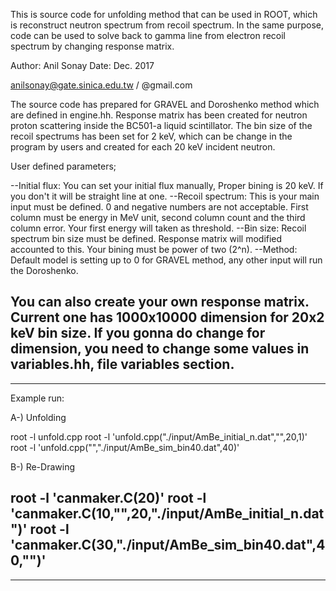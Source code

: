 This is source code for unfolding method that can be used in ROOT, 
which is reconstruct neutron spectrum from recoil spectrum. 
In the same purpose, code can be used to solve back to gamma 
line from electron recoil spectrum by changing response matrix.

Author: Anil Sonay
Date: Dec. 2017

anilsonay@gate.sinica.edu.tw / @gmail.com

The source code has prepared for GRAVEL and Doroshenko method which are 
defined in engine.hh. Response matrix has been created for neutron proton 
scattering inside the BC501-a liquid scintillator. The bin size of the 
recoil spectrums has been set for 2 keV, which can be change in the 
program by users and created for each 20 keV incident neutron.

User defined parameters;

  --Initial flux: You can set your initial flux manually, Proper 
bining is 20 keV. If you don't it will be straight line at one.
  --Recoil spectrum: This is your main input must be defined.
0 and negative numbers are not acceptable. First column must be
energy in MeV unit, second column count and the third column 
error. Your first energy will taken as threshold.
  --Bin size: Recoil spectrum bin size must be defined. Response
matrix will modified accounted to this. Your bining must be power
of two (2^n).
  --Method: Default model is setting up to 0 for GRAVEL method,
any other input will run the Doroshenko.

You can also create your own response matrix. Current one has
1000x10000 dimension for 20x2 keV bin size. If you gonna do 
change for dimension, you need to change some values in 
variables.hh, file variables section.
-------------------------------------------------------------
-------------------------------------------------------------
Example run:

A-) Unfolding

root -l unfold.cpp
root -l 'unfold.cpp("./input/AmBe_initial_n.dat","",20,1)'
root -l 'unfold.cpp("","./input/AmBe_sim_bin40.dat",40)'

B-) Re-Drawing

root -l 'canmaker.C(20)'
root -l 'canmaker.C(10,"",20,"./input/AmBe_initial_n.dat")'
root -l 'canmaker.C(30,"./input/AmBe_sim_bin40.dat",40,"")'
-------------------------------------------------------------
-------------------------------------------------------------